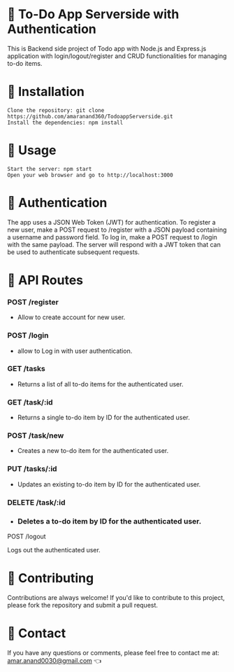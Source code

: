 # 📝 To-Do App Serverside with Authentication

This is Backend side project of Todo app with Node.js and Express.js application with login/logout/register and CRUD functionalities for managing to-do items.
# 🚀 Installation

    Clone the repository: git clone https://github.com/amaranand360/TodoappServerside.git
    Install the dependencies: npm install
    
# 🎯 Usage

    Start the server: npm start
    Open your web browser and go to http://localhost:3000
    

# 🔑 Authentication

The app uses a JSON Web Token (JWT) for authentication. To register a new user, make a POST request to /register with a JSON payload containing a username and password field. To log in, make a POST request to /login with the same payload. The server will respond with a JWT token that can be used to authenticate subsequent requests.

# 📝 API Routes
<h3> POST /register </h3>

-  Allow to create account for new user.

<h3> POST /login </h3>

-  allow to Log in with user authentication.

<h3> GET /tasks </h3>

- Returns a list of all to-do items for the authenticated user.

<h3>GET /task/:id </h3>

- Returns a single to-do item by ID for the authenticated user.

<h3>POST /task/new</h3>

- Creates a new to-do item for the authenticated user.

<h3>PUT /tasks/:id</h3>

- Updates an existing to-do item by ID for the authenticated user.

<h3>DELETE /task/:id </h3>

- <h3>Deletes a to-do item by ID for the authenticated user.</h3>
POST /logout

Logs out the authenticated user.
# 🤝 Contributing

Contributions are always welcome! If you'd like to contribute to this project, please fork the repository and submit a pull request.

# 📧 Contact

If you have any questions or comments, please feel free to contact me at: amar.anand0030@gmail.com 👈
